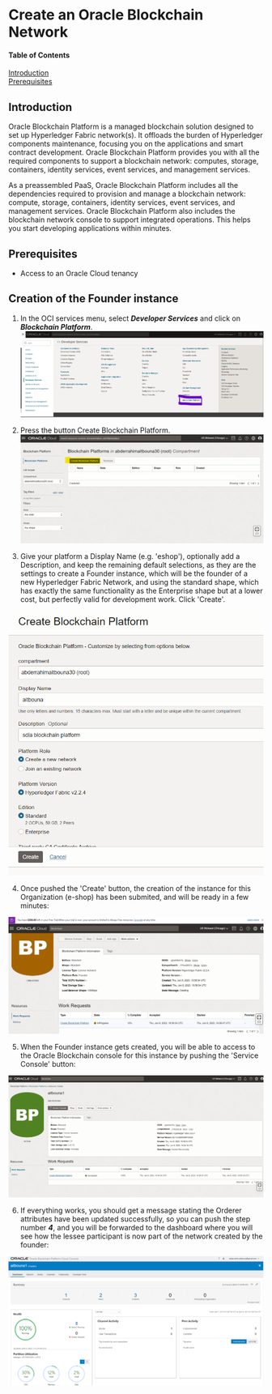 # Create an Oracle Blockchain Network

#### Table of Contents
[Introduction](#Introduction)  
[Prerequisites](#Prerequisites)

<a name="Introduction"/>

## Introduction

Oracle Blockchain Platform is a managed blockchain solution designed to set up Hyperledger Fabric network(s). It offloads the burden of Hyperledger components maintenance, focusing you on the applications and smart contract development. Oracle Blockchain Platform provides you with all the required components to support a blockchain network: computes, storage, containers, identity services, event services, and management services.

As a preassembled PaaS, Oracle Blockchain Platform includes all the dependencies required to provision and manage a blockchain network: compute, storage, containers, identity services, event services, and management services. Oracle Blockchain Platform also includes the blockchain network console to support integrated operations. This helps you start developing applications within minutes.

<a name="Prerequisites"/>

## Prerequisites
- Access to an Oracle Cloud tenancy

<a name="createFounder"/>

## Creation of the Founder instance
1. In the OCI services menu, select ***Developer Services*** and click on ***Blockchain Platform***.
   ![Select Blockchain Service from the OCI console](https://github.com/abderrahimJK/NFT_hyperledger-development-with-oracle-blockchain-app-builder/blob/main/assets/p1.png "Select Blockchain Service from the OCI console")

2. Press the button Create Blockchain Platform.
   ![Press the button Create Blockchain Platform](https://github.com/abderrahimJK/NFT_hyperledger-development-with-oracle-blockchain-app-builder/blob/main/assets/p2.png "Press the button Create Blockchain Platform")

3. Give your platform a Display Name (e.g. 'eshop'), optionally add a Description, and keep the remaining default selections, as they are the settings to create a Founder instance, which will be the founder of a new Hyperledger Fabric Network, and using the standard shape, which has exactly the same functionality as the Enterprise shape but at a lower cost, but perfectly valid for development work. Click 'Create'.
<p align="center">
<img  src="https://github.com/abderrahimJK/NFT_hyperledger-development-with-oracle-blockchain-app-builder/blob/main/assets/p3.png"/>
</p>

4. Once pushed the 'Create' button, the creation of the instance for this Organization (e-shop) has been submited, and will be ready in a few minutes:
<p align="center">
<img  src="https://github.com/abderrahimJK/NFT_hyperledger-development-with-oracle-blockchain-app-builder/blob/main/assets/p4.png"/>
</p>

5. When the Founder instance gets created, you will be able to access to the Oracle Blockchain console for this instance by pushing the 'Service Console' button:
<p align="center">
<img  src="https://github.com/abderrahimJK/NFT_hyperledger-development-with-oracle-blockchain-app-builder/blob/main/assets/p5.png"/>
</p>

6. If everything works, you should get a message stating the Orderer attributes have been updated successfully, so you can push the step number ***4***, and you will be forwarded to the dashboard where you will see how the lessee participant is now part of the network created by the founder:
<p align="center">
<img  src="https://github.com/abderrahimJK/NFT_hyperledger-development-with-oracle-blockchain-app-builder/blob/main/assets/p6.png"/>
</p>
